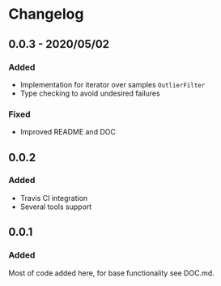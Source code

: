 # Changelog
## 0.0.3 - 2020/05/02

### Added
- Implementation for iterator over samples `OutlierFilter`
- Type checking to avoid undesired failures
### Fixed
- Improved README and DOC

## 0.0.2

### Added
- Travis CI integration
- Several tools support

## 0.0.1

### Added
Most of code added here, for base functionality see DOC.md.
